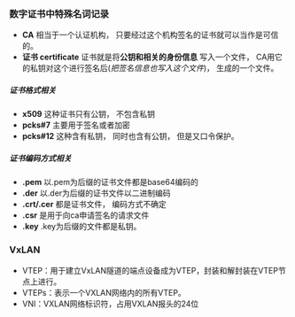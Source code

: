 ### 数字证书中特殊名词记录

- **CA**  相当于一个认证机构， 只要经过这个机构签名的证书就可以当作是可信的。 
- **证书  certificate**  证书就是将**公钥和相关的身份信息** 写入一个文件， CA用它的私钥对这个进行签名后(*把签名信息也写入这个文件*)， 生成的一个文件。



##### 证书格式相关

- **x509**         这种证书只有公钥， 不包含私钥
- **pcks#7**     主要用于签名或者加密
- **pcks#12**   这种含有私钥， 同时也含有公钥， 但是又口令保护。



##### 证书编码方式相关

- **.pem**   以.pem为后缀的证书文件都是base64编码的
- **.der**     以.der为后缀的证书文件以二进制编码
- **.crt/.cer**   都是证书文件， 编码方式不确定      
- **.csr**           是用于向ca申请签名的请求文件
- **.key**          .key为后缀的文件都是私钥。





### VxLAN

- VTEP：用于建立VxLAN隧道的端点设备成为VTEP，封装和解封装在VTEP节点上进行。
- VTEPs：表示一个VXLAN网络内的所有VTEP。
- VNI：VXLAN网络标识符，占用VXLAN报头的24位





